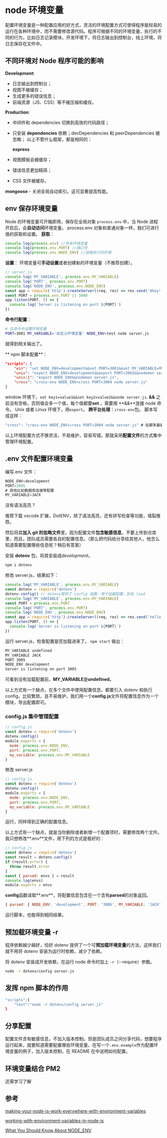 # node 环境变量

配置环境变量是一种配置应用的好方式，灵活的环境配置方式可使得程序能轻易的运行在各种环境中，而不需要修改源代码。程序可根据不同的环境变量，执行的不同的行为，比如日志记录模块，开发环境下，将日志输出到控制台，线上环境，将日志保存在文件中。

## 不同环境对 Node 程序可能的影响

**Development**:

- 日志输出到控制台；
- 视图不被缓存；
- 生成更多的错误信息；
- 前端资源（JS、CSS）等不被压缩和缓存。

**Production**:

- 中间件和 dependencies 切换到高效的代码路径；
- 只安装 **dependencies** 依赖；devDependencies 和 peerDependencies 被忽略；
  以上不管什么框架，都是相同的：

  **express**

- 视图模板会被缓存；
- 错误信息更加精简；
- CSS 文件被缓存。

**mongoose** - 关闭全局自动索引。这可显著提高性能。

## env 保存环境变量

Node 的环境变量可开箱即用，保存在全局对象 `process.env` 中，当 Node 进程开启后，会**自动访问**环境变量。
process.env 对象和普通对象一样，我们可进行值的获取和设置。
**获取**：

```js
console.log(process.env) //所有环境变量
console.log(process.env.PORT) //端口号
console.log(process.env.NODE_ENV) //进程执行的环境
```

**设置**：
环境变量可**手动设置**或者创建新的环境变量（不推荐创建）。

```js
// server.js
console.log('MY_VARIABLE', process.env.MY_VARIABLE)
console.log('PORT', process.env.PORT)
console.log('NODE_ENV', process.env.NODE_ENV)
const app = require('http').createServer((req, res) => res.send('Ahoy!'))
const PORT = process.env.PORT || 3000
app.listen(PORT, () => {
  console.log(`Server is listening on port ${PORT}`)
})
```

**命令行配置**：

```bash
# 在命令中设置环境变量
PORT=3001 MY_VARIABLE='自定义环境变量' NODE_ENV=test node server.js
```

就得到相关输出了。

** npm 脚本配置**：

```json
"scripts": {
	"win": "set NODE_ENV=development&&set PORT=3001&&set MY_VARIABLE=环境变量&&nodemon server.js",
	"unix": "export NODE_ENV=development&&export PORT=3003&&nodemon server.js",
	"unix:1": "export NODE_ENV&&nodemon server.js",
	"cross": "cross-env NODE_ENV=cross PORT=3004 node server.js"
}
```

window 环境下，`set key1=value1&&set key2=value2&&node server.js`.
**&&** 之前没有空格，否则值会多一个值，每个值都要**set** ，需要用 **&&**连接 node 命令。
Unix 或者 Linux 环境下，用`export`。
**跨平台处理**：`cross-env`包。
脚本写成这样：

```js
"cross": "cross-env NODE_ENV=cross PORT=3004 node server.js" # 在脚本最前面加 cross ，不能变量之间用空格间隔。
```

以上环境配置方式不够灵活，不易维护，容易写错。那就采用**配置文件**的方式集中管理环境配置。

## .env 文件配置环境变量

编写.env 文件：

```js
NODE_ENV=development
PORT=3005
# 其他比如数据库连接等配置
MY_VARIABLE=JACK
```

没有语法高亮？

推荐下载 vscode 扩展，DotENV，除了语法高亮，还有拼写检查等功能，墙裂推荐。

然后将其**加入 git 的忽略文件**里，因为配置文件**包含敏感信息**，不要上传到仓库里，而且，团队成员需要各自的配置信息。（那么把代码给分享给其他人，他怎么知道需要配置哪些信息呢？稍后有答案）

安装 **dotenv** 包，将其安装成*development*。

```bash
npm i dotenv
```

修改 server.js，结果如下：

```js
console.log('MY_VARIABLE', process.env.MY_VARIABLE)
const dotenv = require('dotenv')
dotenv.config() // dotenv提供了 config 函数，用于加载配置，别名 load
console.log('MY_VARIABLE', process.env.MY_VARIABLE)
const PORT = process.env.PORT
console.log('PORT', process.env.PORT)
console.log('NODE_ENV', process.env.NODE_ENV)
const app = require('http').createServer((req, res) => res.send('hello!'))
app.listen(PORT, () => {
  console.log(`Server is listening on port ${PORT}`)
})
```

运行 server.js，检查配置是否加载进来了。
`npm start`
输出：

```bash
MY_VARIABLE undefined
MY_VARIABLE JACK
PORT 3005
NODE_ENV development
Server is listening on port 3005
```

可看到没有加载配置前，**MY_VARIABLE**是**undefined**。

以上方式有一个缺点，在多个文件中使用配置信息，都要引入 dotenv 和执行 config，比较繁琐，且不易维护，我们用一个**config.js**文件将配置信息作为一个模块，导出配置即可。

### config.js 集中管理配置

```js
// config.js
const dotenv = require('dotenv')
dotenv.config()
module.exports = {
  mode: process.env.NODE_ENV,
  port: process.env.PORT,
  my_variable: process.env.MY_VARIABLE
}
```

修改 server.js

```js
// config.js
const dotenv = require('dotenv')
dotenv.config()
module.exports = {
  mode: process.env.NODE_ENV,
  port: process.env.PORT,
  my_variable: process.env.MY_VARIABLE
}
```

运行，同样得到正确的配置信息。

以上方式有一个缺点，就是当你删除或者新增一个配置项时，需要修改两个文件。我只想修改**.env**文件，用下列的方式是极好的：

```js
// config.js
const dotenv = require('dotenv')
const result = dotenv.config()
if (result.error) {
  throw result.error
}
const { parsed: envs } = result
console.log(envs)
module.exports = envs
```

**config**函数读取**.env**，将配置信息包含在一个含有**parsed**的对象返回。

```js
{ parsed: { NODE_ENV: 'development', PORT: '3006', MY_VARIABLE: 'JACK' } }
```

运行脚本，也能得到相同结果。

## 预加载环境变量 -r

程序依赖越少越好，恰好 dotenv 提供了一个可**预加载环境变量**的方法，这样我们就不用将 dotenv 安装为运行时依赖，减少了依赖。

将 dotenv 安装成开发依赖，在运行 node 命令时加上 `-r`（--require）参数。

```bash
node -r dotenv/config server.js
```

## 发挥 npm 脚本的作用

```bash
"scripts":{
	"test":"node -r dotenv/config server.js"
}
```

## 分享配置

配置文件含有敏感信息，不加入版本控制。但是团队成员之间分享代码，想要程序运行起来，就要知道需要配置哪些环境变量，在写一个`.env.example`作为配置环境变量的例子，加入版本控制，在 README 在中说明如何配置。

## 环境变量结合 PM2

还需学习了解

<!-- TODO -->

## 参考

[making-your-node-js-work-everywhere-with-environment-variables](https://medium.com/the-node-js-collection/making-your-node-js-work-everywhere-with-environment-variables-2da8cdf6e786)

[working-with-environment-variables-in-node-js](https://www.twilio.com/blog/2017/08/working-with-environment-variables-in-node-js.html)

[What You Should Know About NODE_ENV](https://dzone.com/articles/what-you-should-know-about-node-env)

